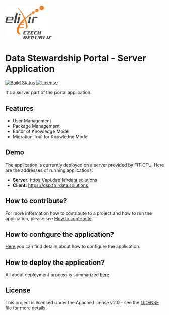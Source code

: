 ![Elixir Logo](/docs/images/elixir-cz-logo.png)

# Data Stewardship Portal - Server Application

[![Build Status](https://travis-ci.org/DataStewardshipPortal/dsp-server.svg?branch=master)](https://travis-ci.org/DataStewardshipPortal/dsp-server)
[![License](https://img.shields.io/badge/license-Apache%202-blue.svg)](LICENSE.md)

It's a server part of the portal application. 

## Features

- User Management
- Package Management
- Editor of Knowledge Model
- Migration Tool for Knowledge Model


## Demo
The application is currently deployed on a server provided by FIT CTU. Here are the addresses of running applications:
- **Server:** https://api.dsp.fairdata.solutions
- **Client:** https://dsp.fairdata.solutions


## How to contribute?

For more information how to contribute to a project and how to run the application, please see [How to contribute](docs/Contribute.md)


## How to configure the application?

[Here](docs/Configuration.md) you can find details about how to configure the application.


## How to deploy the application?

All about deployment process is summarized [here](docs/Deployment.md)


## License
This project is licensed under the Apache License v2.0 - see the [LICENSE](LICENSE.md) file for more details.


